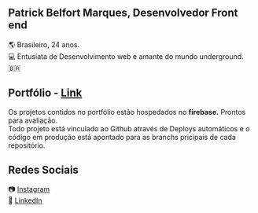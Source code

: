 ## Patrick Belfort Marques, Desenvolvedor Front end 

:earth_americas: Brasileiro, 24 anos. <br/>
💻 Entusiata de Desenvolvimento web e amante do mundo underground. <br/> :brazil:

## Portfólio - [Link](https://patrick-b-marques.web.app/)

Os projetos contidos no portfólio estão hospedados no <strong>firebase.</strong> Prontos para avaliação.<br/>
Todo projeto está vinculado ao Github através de Deploys automáticos e o código em produção está apontado para as branchs pricipais de cada repositório.

## Redes Sociais

📷 [Instagram](https://www.instagram.com/sagazvlr/)<br/>
🔗 [LinkedIn](https://www.linkedin.com/in/patrick-belfort-91253b200/)
